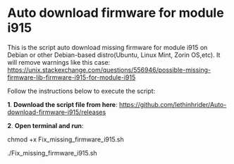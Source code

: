 # Auto download firmware for module i915
This is the script auto download missing firmware for module i915 on Debian or other Debian-based distro(Ubuntu, Linux Mint, Zorin OS,etc).
It will remove warnings like this case: https://unix.stackexchange.com/questions/556946/possible-missing-firmware-lib-firmware-i915-for-module-i915

Follow the instructions below to execute the script:

**1**. **Download the script file from here**: 
https://github.com/lethinhrider/Auto-download-firmware-i915/releases

**2**. **Open terminal and run**:

chmod +x Fix_missing_firmware_i915.sh

./Fix_missing_firmware_i915.sh
